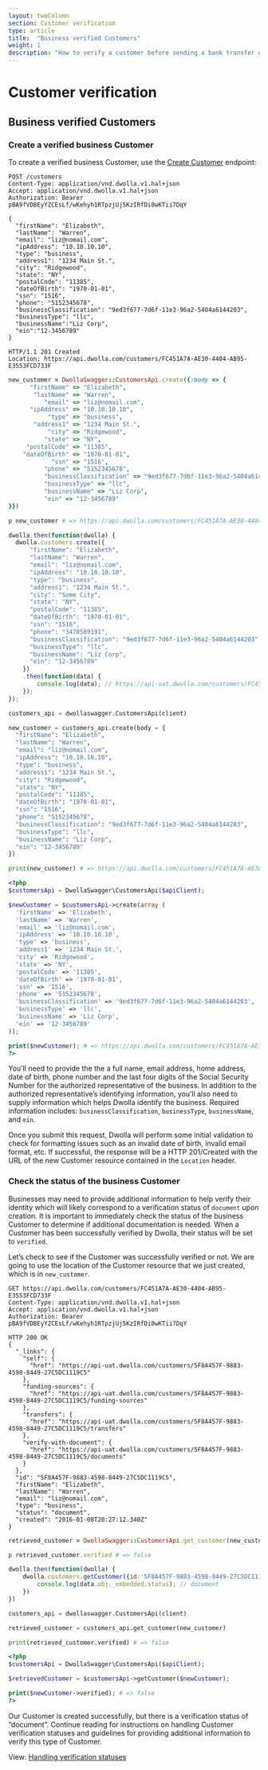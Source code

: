 ```yaml
---
layout: twoColumn
section: Customer verification
type: article
title:  "Business verified Customers"
weight: 1
description: "How to verify a customer before sending a bank transfer with Dwolla's ACH API."
---
```


# Customer verification

## Business verified Customers

### Create a verified business Customer

To create a verified business Customer, use the [Create Customer](https://docsv2.dwolla.com/#new-customer) endpoint:

```raw
POST /customers
Content-Type: application/vnd.dwolla.v1.hal+json
Accept: application/vnd.dwolla.v1.hal+json
Authorization: Bearer pBA9fVDBEyYZCEsLf/wKehyh1RTpzjUj5KzIRfDi0wKTii7DqY

{
  "firstName": "Elizabeth",
  "lastName": "Warren",
  "email": "liz@nomail.com",
  "ipAddress": "10.10.10.10",
  "type": "business",
  "address1": "1234 Main St.",
  "city": "Ridgewood",
  "state": "NY",
  "postalCode": "11385",
  "dateOfBirth": "1970-01-01",
  "ssn": "1516",
  "phone": "5152345678",
  "businessClassification": "9ed3f677-7d6f-11e3-96a2-5404a6144203",
  "businessType": "llc",
  "businessName":"Liz Corp",
  "ein":"12-3456789"
}

HTTP/1.1 201 Created
Location: https://api.dwolla.com/customers/FC451A7A-AE30-4404-AB95-E3553FCD733F
```
```ruby
new_customer = DwollaSwagger::CustomersApi.create({:body => {
      "firstName" => "Elizabeth",
       "lastName" => "Warren",
          "email" => "liz@nomail.com",
      "ipAddress" => "10.10.10.10",
           "type" => "business",
       "address1" => "1234 Main St.",
           "city" => "Ridgewood",
          "state" => "NY",
     "postalCode" => "11385",
    "dateOfBirth" => "1970-01-01",
            "ssn" => "1516",
          "phone" => "5152345678",
          "businessClassification" => "9ed3f677-7d6f-11e3-96a2-5404a6144203",
          "businessType" => "llc",
          "businessName" => "Liz Corp",
          "ein" => "12-3456789"
}})

p new_customer # => https://api.dwolla.com/customers/FC451A7A-AE30-4404-AB95-E3553FCD733F
```
```javascript
dwolla.then(function(dwolla) {
  dwolla.customers.create({
      "firstName": "Elizabeth",
      "lastName": "Warren",
      "email": "liz@nomail.com",
      "ipAddress": "10.10.10.10",
      "type": "business",
      "address1": "1234 Main St.",
      "city": "Some City",
      "state": "NY",
      "postalCode": "11385",
      "dateOfBirth": "1970-01-01",
      "ssn": "1516",
      "phone": "3478589191",
      "businessClassification": "9ed3f677-7d6f-11e3-96a2-5404a6144203",
      "businessType": "llc",
      "businessName": "Liz Corp",
      "ein": "12-3456789"
    })
    .then(function(data) {
        console.log(data); // https://api-uat.dwolla.com/customers/FC451A7A-AE30-4404-AB95-E3553FCD733F
    });
});

```
```python
customers_api = dwollaswagger.CustomersApi(client)

new_customer = customers_api.create(body = {
  "firstName": "Elizabeth",
  "lastName": "Warren",
  "email": "liz@nomail.com",
  "ipAddress": "10.10.10.10",
  "type": "business",
  "address1": "1234 Main St.",
  "city": "Ridgewood",
  "state": "NY",
  "postalCode": "11385",
  "dateOfBirth": "1970-01-01",
  "ssn": "1516",
  "phone": "5152345678",
  "businessClassification": "9ed3f677-7d6f-11e3-96a2-5404a6144203",
  "businessType": "llc",
  "businessName": "Liz Corp",
  "ein": "12-3456789"
})

print(new_customer) # => https://api.dwolla.com/customers/FC451A7A-AE30-4404-AB95-E3553FCD733F
```
```php
<?php
$customersApi = DwollaSwagger\CustomersApi($apiClient);

$newCustomer = $customersApi->create(array (
  'firstName' => 'Elizabeth',
  'lastName' => 'Warren',
  'email' => 'liz@nomail.com',
  'ipAddress' => '10.10.10.10',
  'type' => 'business',
  'address1' => '1234 Main St.',
  'city' => 'Ridgewood',
  'state' => 'NY',
  'postalCode' => '11385',
  'dateOfBirth' => '1970-01-01',
  'ssn' => '1516',
  'phone' => '5152345678',
  'businessClassification' => '9ed3f677-7d6f-11e3-96a2-5404a6144203',
  'businessType' => 'llc',
  'businessName' => 'Liz Corp',
  'ein' => '12-3456789'
));

print($newCustomer); # => https://api.dwolla.com/customers/FC451A7A-AE30-4404-AB95-E3553FCD733F
?>
```

You’ll need to provide the the a full name, email address, home address, date of birth, phone number and the last four digits of the Social Security Number for the authorized representative of the business. In addition to the authorized representative’s identifying information, you’ll also need to supply information which helps Dwolla identify the business. Required information includes: `businessClassification`, `businessType`, `businessName`, and `ein`.

Once you submit this request, Dwolla will perform some initial validation to check for formatting issues such as an invalid date of birth, invalid email format, etc. If successful, the response will be a HTTP 201/Created with the URL of the new Customer resource contained in the `Location` header.

### Check the status of the business Customer

Businesses may need to provide additional information to help verify their identity which will likely correspond to a verification status of `document` upon creation. It is important to immediately check the status of the business Customer to determine if additional documentation is needed. When a Customer has been successfully verified by Dwolla, their status will be set to `verified`.

Let’s check to see if the Customer was successfully verified or not. We are going to use the location of the Customer resource that we just created, which is in `new_customer`.

```raw
GET https://api.dwolla.com/customers/FC451A7A-AE30-4404-AB95-E3553FCD733F
Content-Type: application/vnd.dwolla.v1.hal+json
Accept: application/vnd.dwolla.v1.hal+json
Authorization: Bearer pBA9fVDBEyYZCEsLf/wKehyh1RTpzjUj5KzIRfDi0wKTii7DqY

HTTP 200 OK
{
  "_links": {
    "self": {
      "href": "https://api-uat.dwolla.com/customers/5F8A457F-9883-4598-8449-27C5DC1119C5"
    },
    "funding-sources": {
      "href": "https://api-uat.dwolla.com/customers/5F8A457F-9883-4598-8449-27C5DC1119C5/funding-sources"
    },
    "transfers": {
      "href": "https://api-uat.dwolla.com/customers/5F8A457F-9883-4598-8449-27C5DC1119C5/transfers"
    },
    "verify-with-document": {
      "href": "https://api-uat.dwolla.com/customers/5F8A457F-9883-4598-8449-27C5DC1119C5/documents"
    }
  },
  "id": "5F8A457F-9883-4598-8449-27C5DC1119C5",
  "firstName": "Elizabeth",
  "lastName": "Warren",
  "email": "liz@nomail.com",
  "type": "business",
  "status": "document",
  "created": "2016-01-08T20:27:12.340Z"
}
```
```ruby
retrieved_customer = DwollaSwagger::CustomersApi.get_customer(new_customer)

p retrieved_customer.verified # => false
```
```javascript
dwolla.then(function(dwolla) {
    dwolla.customers.getCustomer({id:'5F8A457F-9883-4598-8449-27C5DC1119C5'}).then(function(data) {
        console.log(data.obj._embedded.status); // document
    })
})

```
```python
customers_api = dwollaswagger.CustomersApi(client)

retrieved_customer = customers_api.get_customer(new_customer)

print(retrieved_customer.verified) # => false
```
```php
<?php
$customersApi = DwollaSwagger\CustomersApi($apiClient);

$retrievedCustomer = $customersApi->getCustomer($newCustomer);

print($newCustomer->verified); # => false
?>
```

Our Customer is created successfully, but there is a verification status of “document”. Continue reading for instructions on handling Customer verification statuses and guidelines for providing additional information to verify this type of Customer.

View: [Handling verification statuses](/resources/customer-verification/handling-verification-statuses.html)